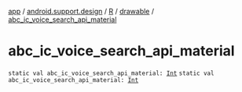 [app](../../../index.md) / [android.support.design](../../index.md) / [R](../index.md) / [drawable](index.md) / [abc_ic_voice_search_api_material](.)

# abc_ic_voice_search_api_material

`static val abc_ic_voice_search_api_material: `[`Int`](https://kotlinlang.org/api/latest/jvm/stdlib/kotlin/-int/index.html)
`static val abc_ic_voice_search_api_material: `[`Int`](https://kotlinlang.org/api/latest/jvm/stdlib/kotlin/-int/index.html)